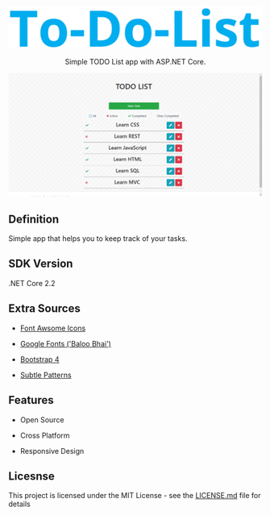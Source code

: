 ![](to_do_list_logo.png)

<p align="center">Simple TODO List app with ASP.NET Core.</p>

![](todoapp.PNG)

## Definition

Simple app that helps you to keep track of your tasks.

## SDK Version

.NET Core 2.2

## Extra Sources

* [Font Awsome Icons](https://fontawesome.com)

* [Google Fonts ('Baloo Bhai')](https://fonts.google.com/specimen/Baloo+Bhai)

* [Bootstrap 4](https://getbootstrap.com/)

* [Subtle Patterns](https://www.toptal.com/designers/subtlepatterns/)

## Features

* Open Source

* Cross Platform

* Responsive Design

## Licesnse

This project is licensed under the MIT License - see the [LICENSE.md](https://github.com/ArtushHakobyan/todoapp-mvc/blob/master/LICENSE) file for details
